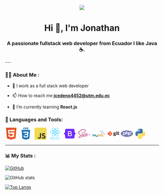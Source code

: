 <div id="header" align="center">
    <img src="https://media.giphy.com/media/v1.Y2lkPTc5MGI3NjExZjl4ZXN0a3F5bzI5aGpsdnQxcGU0amVnamphajlxYTV0c3A5MXlwYyZlcD12MV9pbnRlcm5hbF9naWZfYnlfaWQmY3Q9Zw/IwTWTsUzmIicM/giphy.gif" width="200" />
    <h1 align="center">Hi 👋, I'm Jonathan</h1>
    <h3 align="center">A passionate fullstack web developer from Ecuador I like Java☕.</h3>
</div>
---

### 👨‍💻 About Me :

- 📝 I work as a full stack web developer

- 📫 How to reach me **jcedeno4452@utm.edu.ec**

- 🌱 I’m currently learning **React.js**


<div align="left">
    <h3>🔨 Languages and Tools:</h3>
    <div>
        <img src="https://github.com/devicons/devicon/blob/master/icons/html5/html5-original.svg" title="HTML5" alt="HTML" width="40" height="40"/>&nbsp;
        <img src="https://github.com/devicons/devicon/blob/master/icons/css3/css3-plain-wordmark.svg"  title="CSS3" alt="CSS" width="40" height="40"/>&nbsp;
        <img src="https://github.com/devicons/devicon/blob/master/icons/javascript/javascript-original.svg" title="JavaScript" alt="JavaScript" width="40" height="40"/>&nbsp;
        <img src="https://github.com/devicons/devicon/blob/master/icons/react/react-original-wordmark.svg" title="React" alt="React" width="40" height="40"/>&nbsp;
        <img src="https://github.com/devicons/devicon/blob/master/icons/bootstrap/bootstrap-plain.svg" title="Bootstrap" alt="Bootstrap" width="40" height="40"/>&nbsp;
        <img src="https://github.com/devicons/devicon/blob/master/icons/sass/sass-original.svg" title="Sass" alt="Sass" width="40" height="40"/>&nbsp;
        <img src="https://github.com/devicons/devicon/blob/master/icons/mysql/mysql-original-wordmark.svg" title="MySQL"  alt="MySQL" width="40" height="40"/>&nbsp;
        <img src="https://github.com/devicons/devicon/blob/master/icons/git/git-original-wordmark.svg" title="Git" **alt="Git" width="40" height="40"/>
        <img src="https://github.com/devicons/devicon/blob/master/icons/php/php-plain.svg" title="Git" **alt="Git" width="40" height="40"/>
        <img src="https://github.com/devicons/devicon/blob/master/icons/python/python-original.svg" title="Git" **alt="Git" width="40" height="40"/>
      </div>
</div>

---

### 📊 My Stats :

[![GitHub](https://github-readme-streak-stats.herokuapp.com?user=CedenoJonathan&theme=dark&hide_border=verdadero&date_format=M%20j%5B%2C%20Y%5D&card_width=500&card_height=200)](https://git.io/streak-stats)

![GitHub stats](https://github-readme-stats.vercel.app/api?username=CedenoJonathan&show_icons=true&theme=radical)

[![Top Langs](https://github-readme-stats.vercel.app/api/top-langs/?username=CedenoJonathan&theme=tokyonight)](https://github.com/anuraghazra/github-readme-stats)

